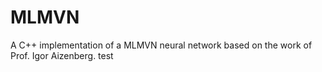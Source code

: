 # MLMVN

A C++ implementation of a MLMVN neural network based on the work of Prof. Igor Aizenberg.
test
